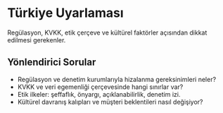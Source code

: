 # Türkiye Uyarlaması

Regülasyon, KVKK, etik çerçeve ve kültürel faktörler açısından dikkat edilmesi gerekenler.

## Yönlendirici Sorular
- Regülasyon ve denetim kurumlarıyla hizalanma gereksinimleri neler?
- KVKK ve veri egemenliği çerçevesinde hangi sınırlar var?
- Etik ilkeler: şeffaflık, önyargı, açıklanabilirlik, denetim izi.
- Kültürel davranış kalıpları ve müşteri beklentileri nasıl değişiyor?
